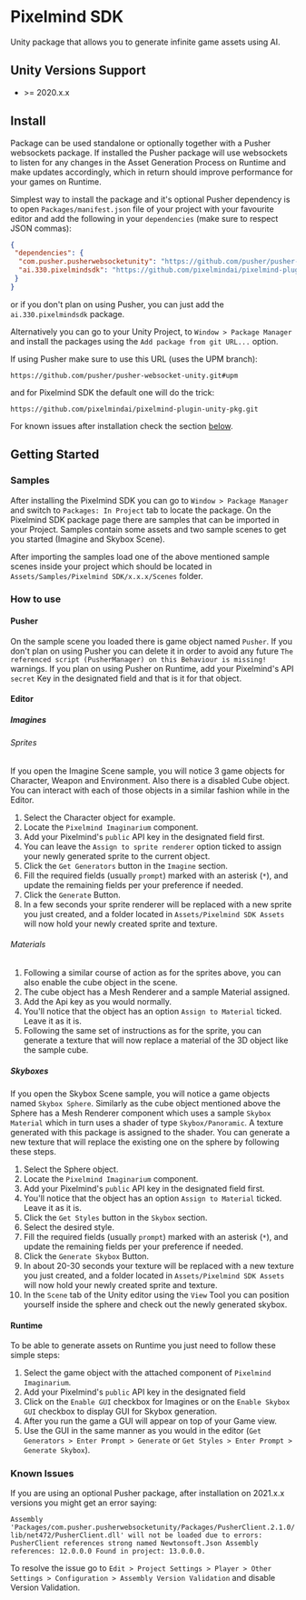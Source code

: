 # Pixelmind SDK

Unity package that allows you to generate infinite game assets using AI.

## Unity Versions Support

- \>= 2020.x.x

## Install

Package can be used standalone or optionally together with a Pusher websockets package. 
If installed the Pusher package will use websockets to listen for any changes in the 
Asset Generation Process on Runtime and make updates accordingly, 
which in return should improve performance for your games on Runtime.

Simplest way to install the package and it's optional Pusher dependency is to
open `Packages/manifest.json` file of your project with your favourite editor
and add the following in your `dependencies` (make sure to respect JSON commas):

```json
{
 "dependencies": {
  "com.pusher.pusherwebsocketunity": "https://github.com/pusher/pusher-websocket-unity.git#upm",
  "ai.330.pixelmindsdk": "https://github.com/pixelmindai/pixelmind-plugin-unity-pkg.git"
 }
}
```

or if you don't plan on using Pusher, you can just add the `ai.330.pixelmindsdk` package.

Alternatively you can go to your Unity Project, to `Window > Package Manager` and install the packages using the
`Add package from git URL...` option. 

If using Pusher make sure to use this URL (uses the UPM branch):

`https://github.com/pusher/pusher-websocket-unity.git#upm` 

and for Pixelmind SDK the default one will do the trick:

`https://github.com/pixelmindai/pixelmind-plugin-unity-pkg.git`

For known issues after installation check the section [below](#known-issues).

## Getting Started

### Samples

After installing the Pixelmind SDK you can go to `Window > Package Manager` and switch to `Packages: In Project`
tab to locate the package. On the Pixelmind SDK package page there are samples that can be imported in your 
Project. Samples contain some assets and two sample scenes to get you started (Imagine and Skybox Scene).

After importing the samples load one of the above mentioned sample scenes inside your project which should be located in
`Assets/Samples/Pixelmind SDK/x.x.x/Scenes` folder.

### How to use

#### Pusher 

On the sample scene you loaded there is game object named `Pusher`. If you don't plan on using Pusher you can delete it in order
to avoid any future `The referenced script (PusherManager) on this Behaviour is missing!` warnings.
If you plan on using Pusher on Runtime, add your Pixelmind's API `secret` Key in the designated field and that is it
for that object.

#### Editor

##### Imagines

###### Sprites

If you open the Imagine Scene sample, you will notice 3 game objects for Character, Weapon and Environment. Also there is a
disabled Cube object. You can interact with each of those objects in a similar fashion while in the Editor.

1. Select the Character object for example. 
2. Locate the `Pixelmind Imaginarium` component.
3. Add your Pixelmind's `public` API key in the designated field first.
4. You can leave the `Assign to sprite renderer` option ticked to assign your newly generated sprite to the current object.
5. Click the `Get Generators` button in the `Imagine` section.
6. Fill the required fields (usually `prompt`) marked with an asterisk (`*`), and update the remaining fields per your preference if needed.
7. Click the `Generate` Button.
8. In a few seconds your sprite renderer will be replaced with a new sprite you just created, and a folder located in `Assets/Pixelmind SDK Assets` will now hold your newly created sprite and texture.

###### Materials

1. Following a similar course of action as for the sprites above, you can also enable the cube object in the scene.
2. The cube object has a Mesh Renderer and a sample Material assigned.
3. Add the Api key as you would normally.
4. You'll notice that the object has an option `Assign to Material` ticked. Leave it as it is.
5. Following the same set of instructions as for the sprite, you can generate a texture that will now replace a material of the 3D object like the sample cube.

##### Skyboxes

If you open the Skybox Scene sample, you will notice a game objects named `Skybox Sphere`. Similarly as the cube object mentioned above
the Sphere has a Mesh Renderer component which uses a sample `Skybox Material` which in turn uses a shader of type `Skybox/Panoramic`. 
A texture generated with this package is assigned to the shader. You can generate a new texture that will replace the existing one on the sphere
by following these steps.

1. Select the Sphere object.
2. Locate the `Pixelmind Imaginarium` component.
3. Add your Pixelmind's `public` API key in the designated field first.
4. You'll notice that the object has an option `Assign to Material` ticked. Leave it as it is.
5. Click the `Get Styles` button in the `Skybox` section.
6. Select the desired style.
7. Fill the required fields (usually `prompt`) marked with an asterisk (`*`), and update the remaining fields per your preference if needed.
8. Click the `Generate Skybox` Button.
9. In about 20-30 seconds your texture will be replaced with a new texture you just created, and a folder located in `Assets/Pixelmind SDK Assets` will now hold your newly created sprite and texture.
10. In the `Scene` tab of the Unity editor using the `View` Tool you can position yourself inside the sphere and check out the newly generated skybox.

#### Runtime

To be able to generate assets on Runtime you just need to follow these simple steps:

1. Select the game object with the attached component of `Pixelmind Imaginarium`.
2. Add your Pixelmind's `public` API key in the designated field 
3. Click on the `Enable GUI` checkbox for Imagines or on the `Enable Skybox GUI` checkbox to display GUI for Skybox generation.
4. After you run the game a GUI will appear on top of your Game view.
5. Use the GUI in the same manner as you would in the editor (`Get Generators > Enter Prompt > Generate` or `Get Styles > Enter Prompt > Generate Skybox`).

### Known Issues

If you are using an optional Pusher package, after installation on 2021.x.x versions you might get an error saying:

`Assembly 'Packages/com.pusher.pusherwebsocketunity/Packages/PusherClient.2.1.0/lib/net472/PusherClient.dll' will not be loaded due to errors:
PusherClient references strong named Newtonsoft.Json Assembly references: 12.0.0.0 Found in project: 13.0.0.0.`

To resolve the issue go to `Edit > Project Settings > Player > Other Settings > Configuration > Assembly Version Validation` and disable Version Validation.





